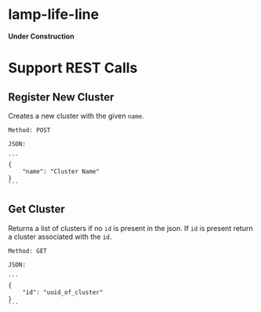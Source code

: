 # lamp-life-line

**Under Construction**

# Support REST Calls

## Register New Cluster
Creates a new cluster with the given `name`.

    Method: POST

    JSON: 

    ```
    {
        "name": "Cluster Name"
    }
    ```

## Get Cluster
Returns a list of clusters if no `id` is present in the json. If `id` is present return a cluster associated with the `id`.

    Method: GET

    JSON:

    ```
    {
        "id": "uuid_of_cluster"
    }
    ```